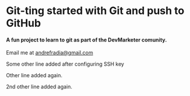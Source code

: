 # Git-ting started with Git and push to GitHub

#### A fun project to learn to git as part of the __DevMarketer__ comunity.

Email me at [andrefradia@gmail.com](Mailto:andrefradia@gmail.com)

Some other line added after configuring SSH key

Other line added again.

2nd other line added again.